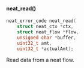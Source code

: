 #### neat_read()
```c
neat_error_code neat_read(
    struct neat_ctx *ctx,
    struct neat_flow *flow,
    unsigned char *buffer,
    uint32_t amt,
    uint32_t *actualAmt);
```
Read data from a neat flow.
